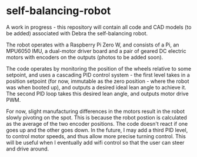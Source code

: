 # self-balancing-robot

A work in progress - this repository will contain all code and CAD models (to be added) associated with Debra the self-balancing robot. 

The robot operates with a Raspberry Pi Zero W, and consists of a Pi, an MPU6050 IMU, a dual-motor driver board and a pair of geared DC electric motors with encoders on the outputs (photos to be added soon).

The code operates by monitoring the position of the wheels relative to some setpoint, and uses a cascading PID control system - the first level takes in a position setpoint (for now, immutable as the zero position - where the robot was when booted up), and outputs a desired ideal lean angle to achieve it. The second PID loop takes this desired lean angle, and outputs motor drive PWM. 

For now, slight manufacturing differences in the motors result in the robot slowly pivoting on the spot. This is because the robot postion is calculated as the average of the two encoder positions. The code doesn't react if one goes up and the other goes down. In the future, I may add a third PID level, to control motor speeds, and thus allow more precise turning control. This will be useful when I eventually add wifi control so that the user can steer and drive around.
